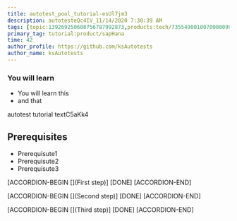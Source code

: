 ```yaml
---
title: autotest_pool_tutorial-esUl7jm3
description: autotesteQc4IV_11/14/2020 7:30:39 AM
tags: [topic:139269250608756787992873,products:tech/73554900100700000996,tutorial:experience/advanced]
primary_tag: tutorial:product/sapHana
time: 42
author_profile: https://github.com/ksAutotests
author_name: ksAutotests
---
```

### You will learn
- You will learn this
- and that

autotest tutorial textC5aKk4

## Prerequisites
- Prerequisute1
- Prerequisute2
- Prerequisute3

[ACCORDION-BEGIN [](First step)]
[DONE]
[ACCORDION-END]

[ACCORDION-BEGIN [](Second step)]
[DONE]
[ACCORDION-END]

[ACCORDION-BEGIN [](Third step)]
[DONE]
[ACCORDION-END]

